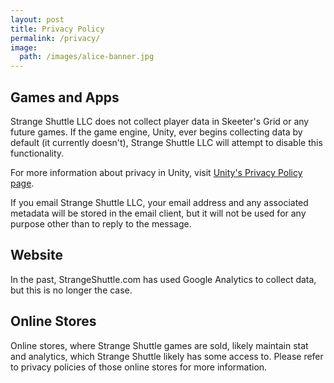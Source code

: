 ```yaml
---
layout: post 
title: Privacy Policy
permalink: /privacy/
image:
  path: /images/alice-banner.jpg
---
```

## Games and Apps
Strange Shuttle LLC does not collect player data in Skeeter's Grid or any future games. If the game engine, Unity, ever begins collecting data by default (it currently doesn't), Strange Shuttle LLC will attempt to disable this functionality.

For more information about privacy in Unity, visit <a href="https://unity3d.com/legal/privacy-policy">Unity's Privacy Policy page</a>.

If you email Strange Shuttle LLC, your email address and any associated metadata will be stored in the email client, but it will not be used for any purpose other than to reply to the message.

## Website
In the past, StrangeShuttle.com has used Google Analytics to collect data, but this is no longer the case.

## Online Stores
Online stores, where Strange Shuttle games are sold, likely maintain stat and analytics, which Strange Shuttle likely has some access to. Please refer to privacy policies of those online stores for more information.
